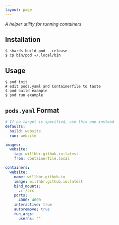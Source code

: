```yaml
---
layout: page
---
```


_A helper utility for running containers_

## Installation

```shell
$ shards build pod --release
$ cp bin/pod ~/.local/bin
```

## Usage

```shell
$ pod init
# edit pods.yaml and Containerfile to taste
$ pod build example
$ pod run example
```

## `pods.yaml` Format

```yaml
# If no target is specified, use this one instead
defaults:
  build: website
  run: website

images:
  website:
    tag: willhbr.github.io:latest
    from: Containerfile.local

containers:
  website:
    name: willhbr.github.io
    image: willhbr.github.io:latest
    bind_mounts:
      .: /src
    ports:
      4000: 4000
    interactive: true
    autoremove: true
    run_args:
      userns: ""
```
